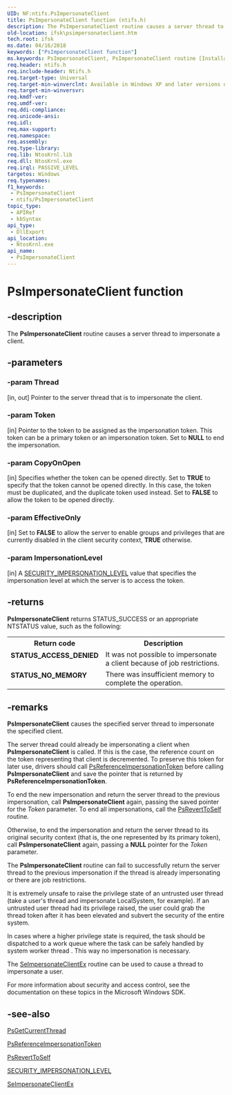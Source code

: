 ```yaml
---
UID: NF:ntifs.PsImpersonateClient
title: PsImpersonateClient function (ntifs.h)
description: The PsImpersonateClient routine causes a server thread to impersonate a client.
old-location: ifsk\psimpersonateclient.htm
tech.root: ifsk
ms.date: 04/16/2018
keywords: ["PsImpersonateClient function"]
ms.keywords: PsImpersonateClient, PsImpersonateClient routine [Installable File System Drivers], ifsk.psimpersonateclient, ntifs/PsImpersonateClient, psref_57279501-1e5a-4113-93ea-a04825989e73.xml
req.header: ntifs.h
req.include-header: Ntifs.h
req.target-type: Universal
req.target-min-winverclnt: Available in Windows XP and later versions of the Windows operating systems.
req.target-min-winversvr: 
req.kmdf-ver: 
req.umdf-ver: 
req.ddi-compliance: 
req.unicode-ansi: 
req.idl: 
req.max-support: 
req.namespace: 
req.assembly: 
req.type-library: 
req.lib: NtosKrnl.lib
req.dll: NtosKrnl.exe
req.irql: PASSIVE_LEVEL
targetos: Windows
req.typenames: 
f1_keywords:
 - PsImpersonateClient
 - ntifs/PsImpersonateClient
topic_type:
 - APIRef
 - kbSyntax
api_type:
 - DllExport
api_location:
 - NtosKrnl.exe
api_name:
 - PsImpersonateClient
---
```


# PsImpersonateClient function


## -description

The <b>PsImpersonateClient</b> routine causes a server thread to impersonate a client.

## -parameters

### -param Thread 

[in, out]
Pointer to the server thread that is to impersonate the client.

### -param Token 

[in]
Pointer to the token to be assigned as the impersonation token. This token can be a primary token or an impersonation token. Set to <b>NULL</b> to end the impersonation.

### -param CopyOnOpen 

[in]
Specifies whether the token can be opened directly. Set to <b>TRUE</b> to specify that the token cannot be opened directly. In this case, the token must be duplicated, and the duplicate token used instead. Set to <b>FALSE</b> to allow the token to be opened directly.

### -param EffectiveOnly 

[in]
Set to <b>FALSE</b> to allow the server to enable groups and privileges that are currently disabled in the client security context, <b>TRUE</b> otherwise.

### -param ImpersonationLevel 

[in]
A <a href="/windows-hardware/drivers/ddi/wdm/ne-wdm-_security_impersonation_level">SECURITY_IMPERSONATION_LEVEL</a> value that specifies the impersonation level at which the server is to access the token.

## -returns

<b>PsImpersonateClient</b> returns STATUS_SUCCESS or an appropriate NTSTATUS value, such as the following: 

<table>
<tr>
<th>Return code</th>
<th>Description</th>
</tr>
<tr>
<td width="40%">
<dl>
<dt><b>STATUS_ACCESS_DENIED</b></dt>
</dl>
</td>
<td width="60%">
It was not possible to impersonate a client because of job restrictions.

</td>
</tr>
<tr>
<td width="40%">
<dl>
<dt><b>STATUS_NO_MEMORY</b></dt>
</dl>
</td>
<td width="60%">
There was insufficient memory to complete the operation.

</td>
</tr>
</table>

## -remarks

<b>PsImpersonateClient</b> causes the specified server thread to impersonate the specified client. 

The server thread could already be impersonating a client when <b>PsImpersonateClient</b> is called. If this is the case, the reference count on the token representing that client is decremented. To preserve this token for later use, drivers should call <a href="/windows-hardware/drivers/ddi/ntifs/nf-ntifs-psreferenceimpersonationtoken">PsReferenceImpersonationToken</a> before calling <b>PsImpersonateClient</b> and save the pointer that is returned by <b>PsReferenceImpersonationToken</b>. 

To end the new impersonation and return the server thread to the previous impersonation, call <b>PsImpersonateClient</b> again, passing the saved pointer for the <i>Token</i> parameter. To end all impersonations, call the <a href="/windows-hardware/drivers/ddi/ntifs/nf-ntifs-psreverttoself">PsRevertToSelf</a> routine.

Otherwise, to end the impersonation and return the server thread to its original security context (that is, the one represented by its primary token), call <b>PsImpersonateClient</b> again, passing a <b>NULL</b> pointer for the <i>Token</i> parameter. 

The <b>PsImpersonateClient</b> routine can fail to successfully return the server thread to the previous impersonation if the thread is already impersonating or there are job restrictions.

It is extremely unsafe to raise the privilege state of an untrusted user thread (take a user's thread and impersonate LocalSystem, for example). If an untrusted user thread had its privilege raised, the user could grab the thread token after it has been elevated and subvert the security of the entire system. 

In cases where a higher privilege state is required, the task should be dispatched to a work queue where the task can be safely handled by system worker thread . This way no impersonation is necessary.

The <a href="/windows-hardware/drivers/ddi/ntifs/nf-ntifs-seimpersonateclientex">SeImpersonateClientEx</a> routine can be used to cause a thread to impersonate a user.

For more information about security and access control, see the documentation on these topics in the Microsoft Windows SDK.

## -see-also

<a href="/windows-hardware/drivers/ddi/ntddk/nf-ntddk-psgetcurrentthread">PsGetCurrentThread</a>



<a href="/windows-hardware/drivers/ddi/ntifs/nf-ntifs-psreferenceimpersonationtoken">PsReferenceImpersonationToken</a>



<a href="/windows-hardware/drivers/ddi/ntifs/nf-ntifs-psreverttoself">PsRevertToSelf</a>



<a href="/windows-hardware/drivers/ddi/wdm/ne-wdm-_security_impersonation_level">SECURITY_IMPERSONATION_LEVEL</a>



<a href="/windows-hardware/drivers/ddi/ntifs/nf-ntifs-seimpersonateclientex">SeImpersonateClientEx</a>
